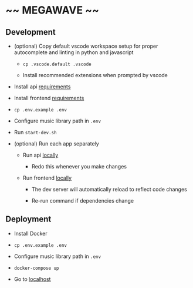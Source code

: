 # ~~ MEGAWAVE ~~

## Development

- (optional) Copy default vscode workspace setup for proper autocomplete and linting in python and javascript

  - `cp .vscode.default .vscode`

  - Install recommended extensions when prompted by vscode

- Install api [requirements](./packages/api/README.md#requirements)

- Install frontend [requirements](./packages/web/README.md#requirements)

- `cp .env.example .env`

- Configure music library path in `.env`

- Run `start-dev.sh`

- (optional) Run each app separately

  - Run api [locally](./packages/api/README.md#setup)

    - Redo this whenever you make changes

  - Run frontend [locally](./packages/web/README.md#npm-start)

    - The dev server will automatically reload to reflect code changes

    - Re-run command if dependencies change

## Deployment

- Install Docker

- `cp .env.example .env`

- Configure music library path in `.env`

- `docker-compose up`

- Go to [localhost](http://localhost)

